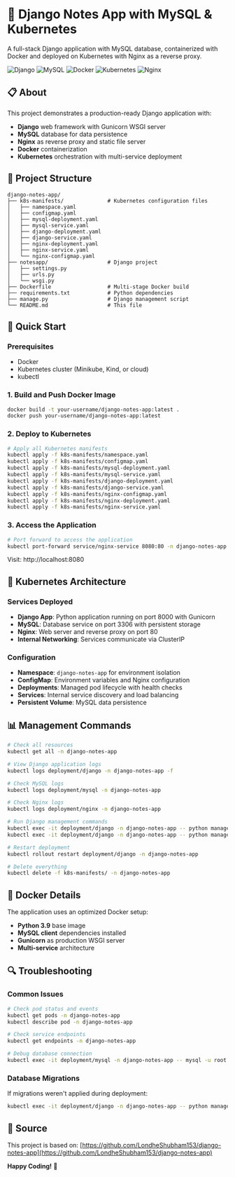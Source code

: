 # 🐍 Django Notes App with MySQL & Kubernetes

A full-stack Django application with MySQL database, containerized with Docker and deployed on Kubernetes with Nginx as a reverse proxy.

![Django](https://img.shields.io/badge/Django-092E20?style=for-the-badge&logo=django&logoColor=white)
![MySQL](https://img.shields.io/badge/MySQL-4479A1?style=for-the-badge&logo=mysql&logoColor=white)
![Docker](https://img.shields.io/badge/Docker-2496ED?style=for-the-badge&logo=docker&logoColor=white)
![Kubernetes](https://img.shields.io/badge/Kubernetes-326CE5?style=for-the-badge&logo=kubernetes&logoColor=white)
![Nginx](https://img.shields.io/badge/Nginx-009639?style=for-the-badge&logo=nginx&logoColor=white)

## 📋 About

This project demonstrates a production-ready Django application with:
- **Django** web framework with Gunicorn WSGI server
- **MySQL** database for data persistence
- **Nginx** as reverse proxy and static file server
- **Docker** containerization
- **Kubernetes** orchestration with multi-service deployment

## 📁 Project Structure

```
django-notes-app/
├── k8s-manifests/              # Kubernetes configuration files
│   ├── namespace.yaml
│   ├── configmap.yaml
│   ├── mysql-deployment.yaml
│   ├── mysql-service.yaml
│   ├── django-deployment.yaml
│   ├── django-service.yaml
│   ├── nginx-deployment.yaml
│   ├── nginx-service.yaml
│   └── nginx-configmap.yaml
├── notesapp/                   # Django project
│   ├── settings.py
│   ├── urls.py
│   └── wsgi.py
├── Dockerfile                  # Multi-stage Docker build
├── requirements.txt            # Python dependencies
├── manage.py                   # Django management script
└── README.md                   # This file
```

## 🚀 Quick Start

### Prerequisites
- Docker
- Kubernetes cluster (Minikube, Kind, or cloud)
- kubectl

### 1. Build and Push Docker Image
```bash
docker build -t your-username/django-notes-app:latest .
docker push your-username/django-notes-app:latest
```

### 2. Deploy to Kubernetes
```bash
# Apply all Kubernetes manifests
kubectl apply -f k8s-manifests/namespace.yaml
kubectl apply -f k8s-manifests/configmap.yaml
kubectl apply -f k8s-manifests/mysql-deployment.yaml
kubectl apply -f k8s-manifests/mysql-service.yaml
kubectl apply -f k8s-manifests/django-deployment.yaml
kubectl apply -f k8s-manifests/django-service.yaml
kubectl apply -f k8s-manifests/nginx-configmap.yaml
kubectl apply -f k8s-manifests/nginx-deployment.yaml
kubectl apply -f k8s-manifests/nginx-service.yaml
```

### 3. Access the Application
```bash
# Port forward to access the application
kubectl port-forward service/nginx-service 8080:80 -n django-notes-app
```

Visit: http://localhost:8080

## 🔧 Kubernetes Architecture

### Services Deployed
- **Django App**: Python application running on port 8000 with Gunicorn
- **MySQL**: Database service on port 3306 with persistent storage
- **Nginx**: Web server and reverse proxy on port 80
- **Internal Networking**: Services communicate via ClusterIP

### Configuration
- **Namespace**: `django-notes-app` for environment isolation
- **ConfigMap**: Environment variables and Nginx configuration
- **Deployments**: Managed pod lifecycle with health checks
- **Services**: Internal service discovery and load balancing
- **Persistent Volume**: MySQL data persistence

## 📊 Management Commands

```bash
# Check all resources
kubectl get all -n django-notes-app

# View Django application logs
kubectl logs deployment/django -n django-notes-app -f

# Check MySQL logs
kubectl logs deployment/mysql -n django-notes-app

# Check Nginx logs
kubectl logs deployment/nginx -n django-notes-app

# Run Django management commands
kubectl exec -it deployment/django -n django-notes-app -- python manage.py migrate
kubectl exec -it deployment/django -n django-notes-app -- python manage.py createsuperuser

# Restart deployment
kubectl rollout restart deployment/django -n django-notes-app

# Delete everything
kubectl delete -f k8s-manifests/ -n django-notes-app
```

## 🐳 Docker Details

The application uses an optimized Docker setup:
- **Python 3.9** base image
- **MySQL client** dependencies installed
- **Gunicorn** as production WSGI server
- **Multi-service** architecture

## 🔍 Troubleshooting

### Common Issues
```bash
# Check pod status and events
kubectl get pods -n django-notes-app
kubectl describe pod -n django-notes-app

# Check service endpoints
kubectl get endpoints -n django-notes-app

# Debug database connection
kubectl exec -it deployment/mysql -n django-notes-app -- mysql -u root -proot -e "SHOW DATABASES;"
```

### Database Migrations
If migrations weren't applied during deployment:
```bash
kubectl exec -it deployment/django -n django-notes-app -- python manage.py migrate
```


## 🔗 Source

This project is based on: [https://github.com/LondheShubham153/django-notes-app](https://github.com/LondheShubham153/django-notes-app)

**Happy Coding!** 🚀
```
